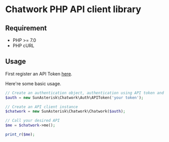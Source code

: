 # Chatwork PHP API client library

## Requirement

- PHP >= 7.0
- PHP cURL

## Usage

First register an API Token [here](https://www.chatwork.com/service/packages/chatwork/subpackages/api/token.php).

Here're some basic usage.

```php
// Create an authentication object, authentication using API token and OAuth access token are supported
$auth = new SunAsterisk\Chatwork\Auth\APIToken('your token');

// Create an API client instance
$chatwork = new SunAsterisk\Chatwork\Chatwork($auth);

// Call your desired API
$me = $chatwork->me();

print_r($me);
```
